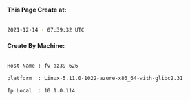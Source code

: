 
   
#### This Page Create at:

```bash

2021-12-14 - 07:39:32 UTC

```

#### Create By Machine:

```bash

Host Name : fv-az39-626

platform  : Linux-5.11.0-1022-azure-x86_64-with-glibc2.31

Ip Local  : 10.1.0.114

```

